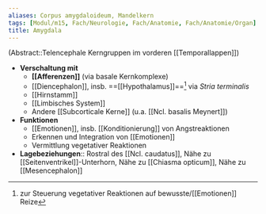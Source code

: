 ```yaml
---
aliases: Corpus amygdaloideum, Mandelkern
tags: [Modul/m15, Fach/Neurologie, Fach/Anatomie, Fach/Anatomie/Organ]
title: Amygdala
---
```

(Abstract::Telencephale Kerngruppen im vorderen [[Temporallappen]])
- **Verschaltung mit**
	- **[[Afferenzen]]** (via basale Kernkomplexe)
	- [[Diencephalon]], insb. ==[[Hypothalamus]]==[^1] via *Stria terminalis*
	- [[Hirnstamm]]
	- [[Limbisches System]]
	- Andere [[Subcorticale Kerne]] (u.a. [[Ncl. basalis Meynert]])
- **Funktionen**
	- [[Emotionen]], insb. [[Konditionierung]] von Angstreaktionen
	- Erkennen und Integration von [[Emotionen]]
	- Vermittlung vegetativer Reaktionen
- **Lagebeziehungen**:: Rostral des [[Ncl. caudatus]], Nähe zu [[Seitenventrikel]]-Unterhorn, Nähe zu [[Chiasma opticum]], Nähe zu [[Mesencephalon]]

[^1]:  zur Steuerung vegetativer Reaktionen auf bewusste/[[Emotionen]] Reize
